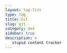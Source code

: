 ```yaml
---
layout: tag-list
type: tag
title: Git
slug: git
category: dev
sidebar: true
description: >
   stupid content tracker
---
```

